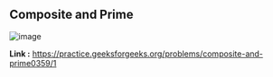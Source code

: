 ## Composite and Prime 

![image](https://user-images.githubusercontent.com/23376002/190886678-80d3b31a-91b8-4cbd-a929-fb68bd94de5f.png)


**Link :** https://practice.geeksforgeeks.org/problems/composite-and-prime0359/1
